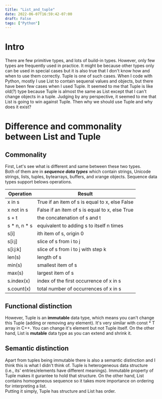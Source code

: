 ```yaml
---
title: "List_and_tuple"
date: 2022-06-07T16:59:42-07:00
draft: False
tags: ["Python"]
---
```

# Intro
There are few primitive types, and lots of build-in types. However, only few types are frequently used in practice. It might be because other types only can be used in special cases but it is also true that I don't know how and when to use them correctly. Tuple is one of such cases. When I code with Python, mostly I use List to contain sequenal values and objects, but there have been few cases when I used Tuple. It seemed to me that Tuple is like old(?) type because Tuple is almost the same as List except that I can't change objects in a tuple. Judging by any perspective, it seemed to me that List is going to win against Tuple. Then why we should use Tuple and why does it exist?

# Difference and commonality between List and Tuple

## Commonality
First, Let's see what is different and same between these two types.  
Both of them are in ***sequence data types*** which contain strings, Unicode strings, lists, tuples, bytearrays, buffers, and xrange objects. Sequence data types support belows operations.

| Operation      | Result | 
| ----------- | ----------- | 
| x in s      | True if an item of s is equal to x, else False       |
| x not in s   | False if an item of s is equal to x, else True        |
| s + t   | the concatenation of s and t        |
| s * n, n * s   | equivalent to adding s to itself n times        |
| s[i]   | ith item of s, origin 0        |
| s[i:j]   | slice of s from i to j        |
| s[i:j:k]   | slice of s from i to j with step k        |
| len(s)   | length of s        |
| min(s)   | smallest item of s        |
| max(s)   | largest item of s        |
| s.index(x)   | index of the first occurrence of x in s        |
| s.count(x)   | total number of occurrences of x in s        |

## Functional distinction
However, Tuple is an **immutable** data type, which means you can't change this Tuple (adding or removing any element). It's very similar with const * T array in C++. You can change it's element but not Tuple itself. On the other hand, List is **mutable** data type as you can extend and shrink it.

## Semantic distinction
Apart from tuples being immutable there is also a semantic distinction and I think this is what I didn't think of. Tuple is heterogeneous data structure (i.e., its' entries/elements have different meanings). Immutable property of Tuple makes it gurantee to hold that structure. On the other hand, List contains homogeneous sequence so it takes more importance on ordering for interpreting a list.  
Putting it simply, Tuple has structure and List has order.


